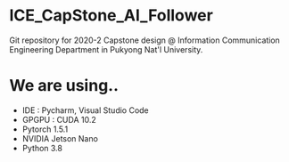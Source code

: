 # ICE_CapStone_AI_Follower
Git repository for 2020-2 Capstone design @ Information Communication Engineering Department in Pukyong Nat'l University.  

# We are using..
- IDE : Pycharm, Visual Studio Code
- GPGPU : CUDA 10.2
- Pytorch 1.5.1
- NVIDIA Jetson Nano
- Python 3.8
